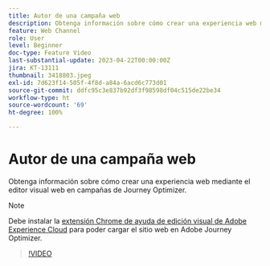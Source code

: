 ```yaml
---
title: Autor de una campaña web
description: Obtenga información sobre cómo crear una experiencia web mediante el editor visual web en campañas de Journey Optimizer.
feature: Web Channel
role: User
level: Beginner
doc-type: Feature Video
last-substantial-update: 2023-04-22T00:00:00Z
jira: KT-13111
thumbnail: 3418803.jpeg
exl-id: 7d623f14-505f-4f8d-a84a-6acd6c773d01
source-git-commit: ddfc95c3e837b92df3f98598df04c515de22be34
workflow-type: ht
source-wordcount: '69'
ht-degree: 100%

---
```


# Autor de una campaña web

Obtenga información sobre cómo crear una experiencia web mediante el editor visual web en campañas de Journey Optimizer.

>[!NOTE]
> Debe instalar la [extensión Chrome de ayuda de edición visual de Adobe Experience Cloud](https://chrome.google.com/webstore/detail/adobe-experience-cloud-vi/kgmjjkfjacffaebgpkpcllakjifppnca) para poder cargar el sitio web en Adobe Journey Optimizer.

>[!VIDEO](https://video.tv.adobe.com/v/3418803/?quality=12&learn=on)
